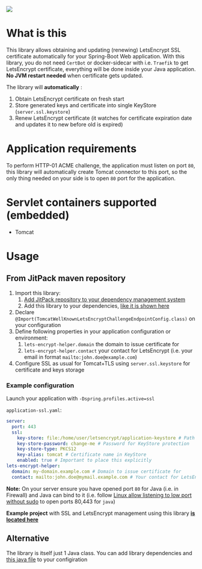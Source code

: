 [![](https://jitpack.io/v/valb3r/letsencrypt-helper.svg)](https://jitpack.io/#valb3r/letsencrypt-helper)

# What is this

This library allows obtaining and updating (renewing) LetsEncrypt SSL certificate automatically for your Spring-Boot Web application.
With this library, you do not need `CertBot` or docker-sidecar with i.e. `Traefik` to get LetsEncrypt certificate,
everything will be done inside your Java application. **No JVM restart needed** when certificate gets updated.

The library will **automatically**  :
1. Obtain LetsEncrypt certificate on fresh start
2. Store generated keys and certificate into single KeyStore (`server.ssl.keystore`)
3. Renew LetsEncrypt certificate (it watches for certificate expiration date and updates it to new before old is expired)

# Application requirements

To perform HTTP-01 ACME challenge, the application must listen on port `80`, this library will automatically create
Tomcat connector to this port, so the only thing needed on your side is to open `80` port for the application.

# Servlet containers supported (embedded)

 - Tomcat
 
# Usage

## From JitPack maven repository

1. Import this library:
    1. [Add JitPack repository to your dependency management system](https://jitpack.io/)
    2. Add this library to your dependencies, [like it is shown here](https://jitpack.io/#valb3r/letsencrypt-helper/0.1.2)
2. Declare `@Import(TomcatWellKnownLetsEncryptChallengeEndpointConfig.class)` on your configuration
3. Define following properties in your application configuration or environment:
    1. `lets-encrypt-helper.domain` the domain to issue certificate for
    2. `lets-encrypt-helper.contact` your contact for LetsEncrypt (i.e. your email in format `mailto:john.doe@example.com`)
4. Configure SSL as usual for Tomcat+TLS using `server.ssl.keystore` for certificate and keys storage


### Example configuration

Launch your application with `-Dspring.profiles.active=ssl`

`application-ssl.yaml`:
```yaml
server:
  port: 443
  ssl:
    key-store: file:/home/user/letsencrypt/application-keystore # Path to KeyStore with certificates and keys
    key-store-password: change-me # Password for KeyStore protection
    key-store-type: PKCS12
    key-alias: tomcat # Certificate name in KeyStore
    enabled: true # Important to place this explicitly
lets-encrypt-helper:
  domain: my-domain.example.com # Domain to issue certificate for
  contact: mailto:john.doe@mymail.example.com # Your contact for LetsEncrypt
```

**Note:** On your server ensure you have opened port `80` for Java (i.e. in Firewall) and Java can bind to it (i.e. follow [Linux allow listening to low port without sudo](https://superuser.com/a/892391) to open ports 80,443 for `java`)

**Example project** with SSL and LetsEncrypt management using this library **[is located here](example)**

## Alternative

The library is itself just 1 Java class. You can add library dependencies and 
[this java file](https://github.com/valb3r/letsencrypt-helper/blob/master/src/main/java/com/github/valb3r/letsencrypthelper/TomcatWellKnownLetsEncryptChallengeEndpointConfig.java)
to your configiration
